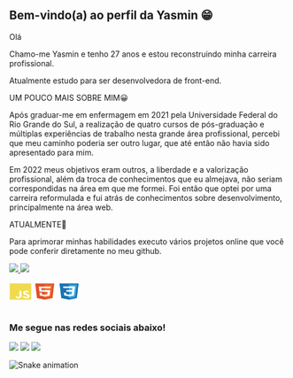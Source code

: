 ## Bem-vindo(a) ao perfil da Yasmin 😁

Olá

Chamo-me Yasmin e tenho 27 anos e estou reconstruindo minha carreira profissional.

Atualmente estudo para ser desenvolvedora de front-end.

UM POUCO MAIS SOBRE MIM😀

Após graduar-me em enfermagem em 2021 pela Universidade Federal do Rio Grande do Sul, a realização de quatro cursos de pós-graduação e múltiplas experiências de trabalho nesta grande área profissional, percebi que meu caminho poderia ser outro lugar, que até então não havia sido apresentado para mim.

Em 2022 meus objetivos eram outros, a liberdade e a valorização profissional, além da troca de conhecimentos que eu almejava, não seriam correspondidas na área em que me formei. Foi então que optei por uma carreira reformulada e fui atrás de conhecimentos sobre desenvolvimento, principalmente na área web.

ATUALMENTE📅

Para aprimorar minhas habilidades executo vários projetos online que você pode conferir diretamente no meu github.


 <div>
  <a href="https://github.com/is-yammit">
   <a href="https://github.com/is-yammit">
   <img height="180em" src="https://github-readme-stats.vercel.app/api?username=is-yammit&show_icons=true&theme=radical&include_all_commits=true&count_private=true"/>
   <img height="180em" src="https://github-readme-stats.vercel.app/api/top-langs/?username=is-yammit&layout=compact&langs_count=6&theme=tokyonight"/>
  </a>

</div>
<div style="display: inline_block"><br>
  <img align="center" alt="Js" height="30" width="40" src="https://raw.githubusercontent.com/devicons/devicon/master/icons/javascript/javascript-plain.svg">
  <img align="center" alt="HTML" height="30" width="40" src="https://raw.githubusercontent.com/devicons/devicon/master/icons/html5/html5-original.svg">
  <img align="center" alt="CSS" height="30" width="40" src="https://raw.githubusercontent.com/devicons/devicon/master/icons/css3/css3-original.svg">
</div>
 
 <br>
 
  ### Me segue nas redes sociais abaixo!
 
<div> 

  <a href="https://www.instagram.com/is.yammit/" target="_blank"><img src="https://img.shields.io/badge/-Instagram-%23E4405F?style=for-the-badge&logo=instagram&logoColor=white" target="_blank"></a>
  <a href = "mailto:yasmindias8@gmail.com"><img src="https://img.shields.io/badge/-Gmail-%23333?style=for-the-badge&logo=gmail&logoColor=white" target="_blank"></a>
  <a href="https://www.linkedin.com/in/yasmin-de-freitas-dias-251b0098/" target="_blank"><img src="https://img.shields.io/badge/-LinkedIn-%230077B5?style=for-the-badge&logo=linkedin&logoColor=white" target="_blank"></a> 
 
 
  ![Snake animation](https://github.com/devemdobro/devemdobro/blob/output/github-contribution-grid-snake.svg)
</div>
